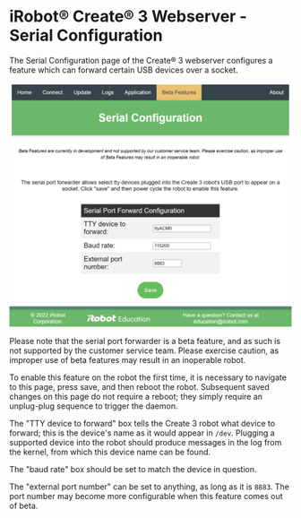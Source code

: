 # iRobot® Create® 3 Webserver - Serial Configuration
The Serial Configuration page of the Create® 3 webserver configures a feature which can forward certain USB devices over a socket.

![Picture of serial configuration page](data/serial-config.png)

Please note that the serial port forwarder is a beta feature, and as such is not supported by the customer service team.
Please exercise caution, as improper use of beta features may result in an inoperable robot.

To enable this feature on the robot the first time, it is necessary to navigate to this page, press save, and then reboot the robot.
Subsequent saved changes on this page do not require a reboot; they simply require an unplug-plug sequence to trigger the daemon.

The "TTY device to forward" box tells the Create 3 robot what device to forward; this is the device's name as it would appear in `/dev`.
Plugging a supported device into the robot should produce messages in the log from the kernel, from which this device name can be found.

The "baud rate" box should be set to match the device in question.

The "external port number" can be set to anything, as long as it is `8883`.
The port number may become more configurable when this feature comes out of beta.

[^1]: All trademarks mentioned are the property of their respective owners.